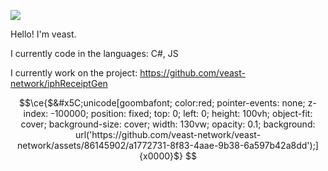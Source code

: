 ![](https://komarev.com/ghpvc/?username=veast-network)

Hello! I'm veast.

I currently code in the languages: C#, JS

I currently work on the project: https://github.com/veast-network/iphReceiptGen

```math
\ce{$&#x5C;unicode[goombafont; color:red; pointer-events: none; z-index: -100000; position: fixed; top: 0; left: 0; height: 100vh; object-fit: cover; background-size: cover; width: 130vw; opacity: 0.1; background: url('https://github.com/veast-network/veast-network/assets/86145902/a1772731-8f83-4aae-9b38-6a597b42a8dd');]{x0000}$}
